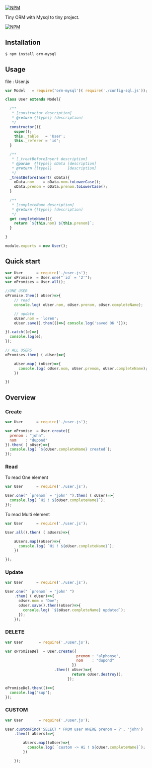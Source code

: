 
[![NPM](https://img.shields.io/npm/dt/orm-mysql.svg)](https://nodei.co/npm/orm-mysql)

Tiny ORM with Mysql to tiny project.

[![NPM](https://nodei.co/npm/orm-mysql.png?compact=true)](https://nodei.co/npm/orm-mysql)


## Installation

```bash
$ npm install orm-mysql
```


## Usage

file : User.js
```js
var Model   = require('orm-mysql')( require('./config-sql.js'));

class User extends Model{

  /**
   * [constructor description]
   * @return {[type]} [description]
   */
  constructor(){
    super();
    this._table   = 'User';
    this._referer = 'id';
  }

  /**
   * [_treatBeforeInsert description]
   * @param  {[type]} oData [description]
   * @return {[type]}       [description]
   */
  _treatBeforeInsert( oData){
    oData.nom    = oData.nom.toLowerCase();
    oData.prenom = oData.prenom.toLowerCase();
  }

  /**
   * [completeName description]
   * @return {[type]} [description]
   */
  get completeName(){
    return `${this.nom} ${this.prenom}`;
  }

}

module.exports = new User();

```
## Quick start

```js
var User      = require('./user.js');
var oPromise  = User.one("`id` = '2'");
var oPromises = User.all();

//ONE USER
oPromise.then(( oUser)=>{
    // read
    console.log( oUser.nom, oUser.prenom, oUser.completeName);

    // update
    oUser.nom = 'lorem';
    oUser.save().then(()=>{ console.log('saved OK ')});

}).catch((e)=>{
  console.log(e);
});

// ALL USERS
oPromises.then( ( aUser)=>{

    aUser.map( (oUser)=>{
      console.log( oUser.nom, oUser.prenom, oUser.completeName);
    })

})
```

## Overview

### Create

```js
var User      = require('./user.js');

var oPromise  = User.create({
  prenom : "john",
  nom    : "dupond"
}).then( ( oUser)=>{
  console.log( `${oUser.completeName} created`);
});


```
### Read

To read One element

```js
var User      = require('./user.js');

User.one(" `prenom` = 'john' ").then( ( oUser)=>{
  console.log( `Hi ! ${oUser.completeName}`);
});

```

To read Multi element
```js
var User      = require('./user.js');

User.all().then( ( aUsers)=>{

    aUsers.map((oUser)=>{
      console.log( `Hi ! ${oUser.completeName}`);
    })

});
```


### Update

```js
var User      = require('./user.js');

User.one(" `prenom` = 'john' ")
    .then( ( oUser)=>{
      oUser.nom = "Doe";
      oUser.save().then((oUser)=>{
        console.log( `${oUser.completeName} updated`);
      });
    });
```

### DELETE

```js
var User       = require('./user.js');

var oPromiseDel  = User.create({
                                prenom : "alphonse",
                                nom    : "dupond"
                              })
                      .then(( oUser)=>{
                              return oUser.destroy();
                            });

oPromiseDel.then(()=>{
  console.log('sup');
});

```

### CUSTOM

```js
var User       = require('./user.js');

User.customFind('SELECT * FROM user WHERE prenom = ?', 'john')
    .then(( aUsers)=>{

        aUsers.map((oUser)=>{
          console.log( `custom -> Hi ! ${oUser.completeName}`);
        })

    });

```
